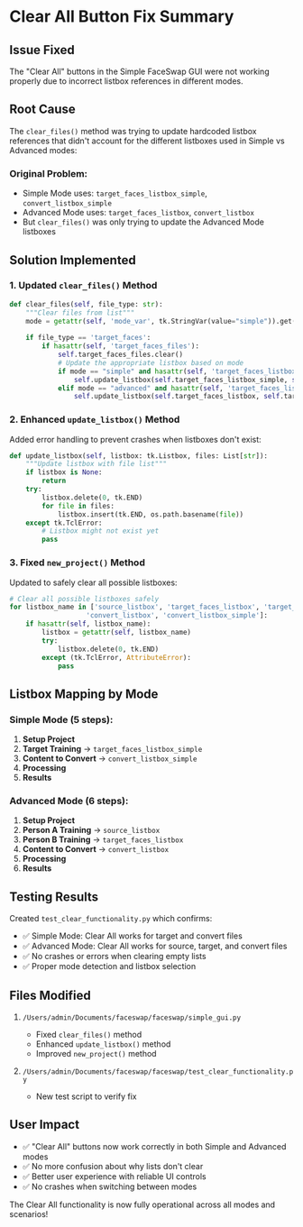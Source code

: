 # Clear All Button Fix Summary

## Issue Fixed
The "Clear All" buttons in the Simple FaceSwap GUI were not working properly due to incorrect listbox references in different modes.

## Root Cause
The `clear_files()` method was trying to update hardcoded listbox references that didn't account for the different listboxes used in Simple vs Advanced modes:

### Original Problem:
- Simple Mode uses: `target_faces_listbox_simple`, `convert_listbox_simple`  
- Advanced Mode uses: `target_faces_listbox`, `convert_listbox`
- But `clear_files()` was only trying to update the Advanced Mode listboxes

## Solution Implemented

### 1. Updated `clear_files()` Method
```python
def clear_files(self, file_type: str):
    """Clear files from list"""
    mode = getattr(self, 'mode_var', tk.StringVar(value="simple")).get()
    
    if file_type == 'target_faces':
        if hasattr(self, 'target_faces_files'):
            self.target_faces_files.clear()
            # Update the appropriate listbox based on mode
            if mode == "simple" and hasattr(self, 'target_faces_listbox_simple'):
                self.update_listbox(self.target_faces_listbox_simple, self.target_faces_files)
            elif mode == "advanced" and hasattr(self, 'target_faces_listbox'):
                self.update_listbox(self.target_faces_listbox, self.target_faces_files)
```

### 2. Enhanced `update_listbox()` Method
Added error handling to prevent crashes when listboxes don't exist:
```python
def update_listbox(self, listbox: tk.Listbox, files: List[str]):
    """Update listbox with file list"""
    if listbox is None:
        return
    try:
        listbox.delete(0, tk.END)
        for file in files:
            listbox.insert(tk.END, os.path.basename(file))
    except tk.TclError:
        # Listbox might not exist yet
        pass
```

### 3. Fixed `new_project()` Method
Updated to safely clear all possible listboxes:
```python
# Clear all possible listboxes safely
for listbox_name in ['source_listbox', 'target_faces_listbox', 'target_faces_listbox_simple', 
                   'convert_listbox', 'convert_listbox_simple']:
    if hasattr(self, listbox_name):
        listbox = getattr(self, listbox_name)
        try:
            listbox.delete(0, tk.END)
        except (tk.TclError, AttributeError):
            pass
```

## Listbox Mapping by Mode

### Simple Mode (5 steps):
1. **Setup Project** 
2. **Target Training** → `target_faces_listbox_simple`
3. **Content to Convert** → `convert_listbox_simple`
4. **Processing**
5. **Results**

### Advanced Mode (6 steps):
1. **Setup Project**
2. **Person A Training** → `source_listbox`
3. **Person B Training** → `target_faces_listbox`
4. **Content to Convert** → `convert_listbox`
5. **Processing** 
6. **Results**

## Testing Results
Created `test_clear_functionality.py` which confirms:
- ✅ Simple Mode: Clear All works for target and convert files
- ✅ Advanced Mode: Clear All works for source, target, and convert files  
- ✅ No crashes or errors when clearing empty lists
- ✅ Proper mode detection and listbox selection

## Files Modified
1. `/Users/admin/Documents/faceswap/faceswap/simple_gui.py`
   - Fixed `clear_files()` method
   - Enhanced `update_listbox()` method  
   - Improved `new_project()` method

2. `/Users/admin/Documents/faceswap/faceswap/test_clear_functionality.py`
   - New test script to verify fix

## User Impact
- ✅ "Clear All" buttons now work correctly in both Simple and Advanced modes
- ✅ No more confusion about why lists don't clear
- ✅ Better user experience with reliable UI controls
- ✅ No crashes when switching between modes

The Clear All functionality is now fully operational across all modes and scenarios!
